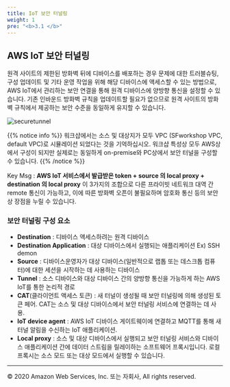 ```yaml
---
title: IoT 보안 터널링
weight: 1
pre: "<b>3.1 </b>"
---
```


## AWS IoT 보안 터널링 
원격 사이트의 제한된 방화벽 뒤에 디바이스를 배포하는 경우 문제에 대한 트러블슈팅, 구성 업데이트 및 기타 운영 작업을 위해 해당 디바이스에 액세스할 수 있는 방법으로, AWS IoT에서 관리하는 보안 연결을 통해 원격 디바이스에 양방향 통신을 설정할 수 있습니다. 기존 인바운드 방화벽 규칙을 업데이트할 필요가 없으므로 원격 사이트의 방화벽 규칙에서 제공하는 보안 수준을 동일하게 유지할 수 있습니다. 

![securetunnel](/lab2/image/securetunnel_1.png)

{{% notice info %}}
워크샵에서는 소스 및 대상지가 모두 VPC (SFworkshop VPC, default VPC)로 시뮬레이션 되었다는 것을 기억하십시오. 워크샵 특성상 모두 AWS상에서 구성이 되지만 실제로는 동일하게 on-premise와 PC상에서 보안 터널을 구성할 수 있습니다.
{{% /notice %}}

Key Msg : 
**AWS IoT 서비스에서 발급받은 token + source 의 local proxy + destination 의 local proxy**
이 3가지의 조합으로 다른 프라이빗 네트워크 대역 간 remote 통신이 가능하고, 이에 따른 방화벽 오픈이 불필요하며 암호화 통신 등의 보안상 장점을 누릴 수 있습니다. 

### 보안 터널링 구성 요소 
- **Destination** : 디바이스 액세스하려는 원격 디바이스
- **Destination Application** : 대상 디바이스에서 실행되는 애플리케이션 Ex) SSH demon 
- **Source** :  디바이스운영자가 대상 디바이스(일반적으로 랩톱 또는 데스크톱 컴퓨터)에 대한 세션을 시작하는 데 사용하는 디바이스
- **Tunnel** :  소스 디바이스와 대상 디바이스 간의 양방향 통신을 가능하게 하는 AWS IoT를 통한 논리적 경로
- **CAT**(클라이언트 액세스 토큰) :  새 터널이 생성될 때 보안 터널링에 의해 생성된 토큰 페어. CAT는 소스 및 대상 디바이스에서 보안 터널링 서비스에 연결하는 데 사용.
- **IoT device agent** : AWS IoT 디바이스 게이트웨이에 연결하고 MQTT를 통해 새 터널 알림을 수신하는 IoT 애플리케이션.
- **Local proxy** : 소스 및 대상 디바이스에서 실행되고 보안 터널링 서비스와 디바이스 애플리케이션 간에 데이터 스트림을 릴레이하는 소프트웨어 프록시입니다. 로컬 프록시는 소스 모드 또는 대상 모드에서 실행할 수 있습니다. 


 
---
© 2020 Amazon Web Services, Inc. 또는 자회사, All rights reserved.
